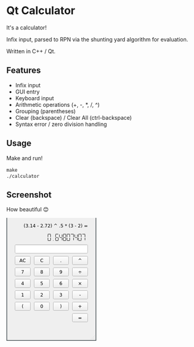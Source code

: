 # Qt Calculator

It's a calculator! 

Infix input, parsed to RPN via the shunting yard algorithm for evaluation. 

Written in C++ / Qt.

## Features

- Infix input
- GUI entry
- Keyboard input
- Arithmetic operations (+, -, \*, /, ^)
- Grouping (parentheses)
- Clear (backspace) / Clear All (ctrl-backspace)
- Syntax error / zero division handling

## Usage

Make and run!

```
make
./calculator
```

## Screenshot

How beautiful :blush:

![](calculator-screenshot.png)

